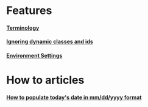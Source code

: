 

# Features 

#### [Terminology](https://github.com/zindi-io/zindi-docs2/blob/master/terminology.md)

#### [Ignoring dynamic classes and ids](https://github.com/zindi-io/zindi-docs2/blob/master/ignoring-dynamic-classes-and-ids.md)

#### [Environment Settings](https://github.com/zindi-io/zindi-docs2/blob/master/environment-settings.md)


# How to articles

#### [How to populate today's date in mm/dd/yyyy format](https://github.com/zindi-io/zindi-docs2/blob/master/todays-date-in-mm-dd-yyyy-format.md)

